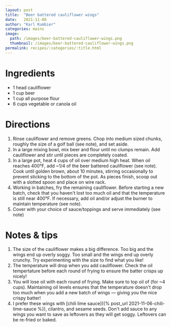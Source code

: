 ```yaml
---
layout: post
title:  "Beer battered cauliflower wings"
date:   2021-11-08
author: "Karl Kumbier"
categories: mains
image:
  path: /images/beer-battered-cauliflower-wings.png
  thumbnail: /images/beer-battered-cauliflower-wings.png
permalink: recipes/:categories/:title.html
---
```


# Ingredients

* 1 head cauliflower
* 1 cup beer
* 1 cup all purpose flour
* 6 cups vegetable or canola oil

# Directions

1. Rinse cauliflower and remove greens. Chop into medium sized
   chunks, roughly the size of a golf ball (see note), and set aside.
2. In a large mixing bowl, mix beer and flour until no clumps remain. Add
   cauliflower and stir until pieces are completely coated.
3. In a large pot, heat 4 cups of oil over medium high heat. When oil reaches 400°F, add
   ~1/4 of the beer battered cauliflower (see note). Cook until golden brown,
about 10 minutes, stirring occasionally to prevent sticking to the bottom of the
pot. As pieces finish, scoop out with a slotted spoon and place on
wire rack.  
4. Working in batches, fry the remaining cauliflower. Before starting a new
   batch, check that you haven't lost too much oil and that the temperature is
still near 400°F. If necessary, add oil and/or adjust the burner to maintain
temperature (see note).  
5. Cover with your choice of sauce/toppings and serve immediately (see note)

# Notes & tips

1. The size of the cauliflower makes a big difference. Too big and the wings end
   up overly soggy. Too small and the wings end up overly crunchy. Try
experimenting with the size to find what you like!
2. The temperature will drop when you add cauliflower. Check the oil
   tempertature before each round of frying to ensure the batter crisps up
nicely!
3. You will lose oil with each round of frying. Make sure to top oil of (for ~4
   cups). Maintaining oil levels ensures that the temperature doesn't drop too
much when you add a new batch of wings — giving you the nice crispy batter!
4. I prefer these wings with [chili lime sauce]({% post_url
   2021-11-06-chili-lime-sauce %}), cilantro, and sesame seeds. Don't add sauce
to any wings you want to save as leftovers as they will get soggy. Leftovers can
be re-fried or baked. 
